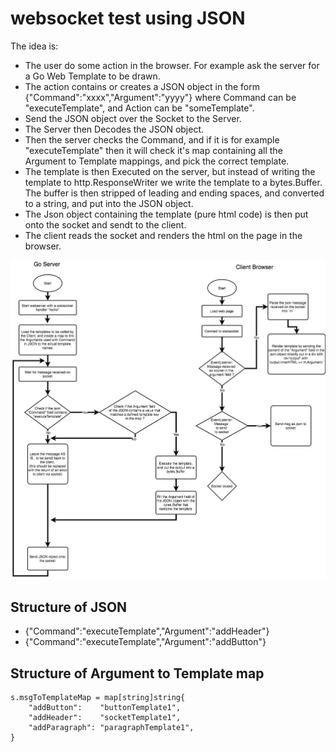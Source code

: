# websocket test using JSON

The idea is:

* The user do some action in the browser. For example ask the server for a Go Web Template to be drawn.
* The action contains or creates a JSON object in the form {"Command":"xxxx","Argument":"yyyy"} where Command can be "executeTemplate", and Action can be "someTemplate".
* Send the JSON object over the Socket to the Server.
* The Server then Decodes the JSON object.
* Then the server checks the Command, and if it is for example "executeTemplate" then it will check it's map containing all the Argument to Template mappings, and pick the correct template.
* The template is then Executed on the server, but instead of writing the template to http.ResponseWriter we write the template to a bytes.Buffer. The buffer is then stripped of leading and ending spaces, and converted to a string, and put into the JSON object.
* The Json object containing the template (pure html code) is then put onto the socket and sendt to the client.
* The client reads the socket and renders the html on the page in the browser.

![alt text](https://github.com/postmannen/websocket-testing-json/blob/master/doc/websocket-diagram.png)

## Structure of JSON

* {"Command":"executeTemplate","Argument":"addHeader"}
* {"Command":"executeTemplate","Argument":"addButton"}

## Structure of Argument to Template map

    s.msgToTemplateMap = map[string]string{
        "addButton":    "buttonTemplate1",
        "addHeader":    "socketTemplate1",
        "addParagraph": "paragraphTemplate1",
    }
